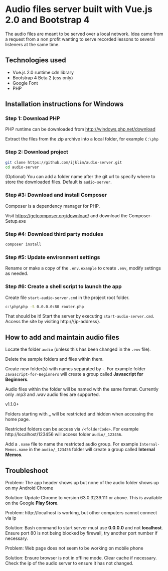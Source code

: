 # Audio files server built with Vue.js 2.0 and Bootstrap 4

The audio files are meant to be served over a local network. Idea came from a request from a non profit wanting to serve recorded lessons to several listeners at the same time.

## Technologies used

* Vue.js 2.0 runtime cdn library
* Bootstrap 4 Beta 2 (css only)
* Google Font
* PHP

## Installation instructions for Windows

### Step 1: Download PHP

PHP runtime can be downloaded from http://windows.php.net/download

Extract the files from the zip archive into a local folder, for example `C:\php`

### Step 2: Download project

```bash
git clone https://github.com/ijklim/audio-server.git
cd audio-server
```

(Optional) You can add a folder name after the git url to specify where to store the downloaded files. Default is `audio-server`.

### Step #3: Download and install Composer

Composer is a dependency manager for PHP.

Visit https://getcomposer.org/download/ and download the Composer-Setup.exe

### Step #4: Download third party modules

```bash
composer install
```

### Step #5: Update environment settings

Rename or make a copy of the `.env.example` to create `.env`, modify settings as needed.

### Step #6: Create a shell script to launch the app

Create file `start-audio-server.cmd` in the project root folder.

```bash
c:\php\php -S 0.0.0.0:80 router.php
```

That should be it! Start the server by executing `start-audio-server.cmd`. Access the site by visiting http://{ip-address}.

## How to add and maintain audio files

Locate the folder `audio` (unless this has been changed in the `.env` file).

Delete the sample folders and files within them.

Create new folder(s) with names separated by -. For example folder `Javascript-for-Beginners` will create a group called **Javascript for Beginners**.

Audio files within the folder will be named with the same format. Currently only .mp3 and .wav audio files are supported.

v1.1.0+

Folders starting with **_** will be restricted and hidden when accessing the home page.

Restricted folders can be access via `/<folderCode>`. For example http://localhost/123456 will access folder `audio/_123456`.

Add a `.name` file to name the restricted audio group. For example `Internal-Memos.name` in the `audio/_123456` folder will create a group called **Internal Memos**.

## Troubleshoot

Problem: The app header shows up but none of the audio folder shows up on my Android Chrome

Solution: Update Chrome to version 63.0.3239.111 or above. This is available on the Google **Play Store**.

Problem: http://localhost is working, but other computers cannot connect via ip

Solution: Bash command to start server must use **0.0.0.0** and not **localhost**. Ensure port 80 is not being blocked by firewall, try another port number if necessary.

Problem: Web page does not seem to be working on mobile phone

Solution: Ensure browser is not in offline mode. Clear cache if necessary. Check the ip of the audio server to ensure it has not changed.